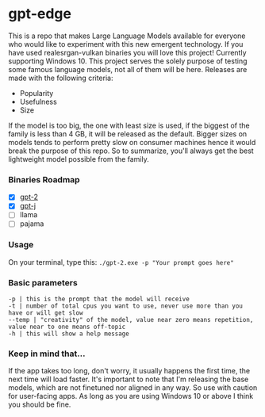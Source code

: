 # gpt-edge
This is a repo that makes Large Language Models available for everyone who would like to experiment with this new emergent technology. If you have used realesrgan-vulkan binaries you will love this project! Currently supporting Windows 10. This project serves the solely purpose of testing some famous language models, not all of them will be here. Releases are made with the following criteria:<br>
- Popularity
- Usefulness
- Size

If the model is too big, the one with least size is used, if the biggest of the family is less than 4 GB, it will be released as the default. Bigger sizes on models tends to perform pretty slow on consumer machines hence it would break the purpose of this repo. So to summarize, you'll always get the best lightweight model possible from the family.

### Binaries Roadmap

- [x] [gpt-2](https://github.com/appvoid/gpt-edge/releases/download/gpt-2/gpt-2.exe)
- [x] [gpt-j](https://github.com/appvoid/gpt-edge/releases/tag/gpt-j)
- [ ] llama
- [ ] pajama

### Usage
On your terminal, type this:
```./gpt-2.exe -p "Your prompt goes here"```

### Basic parameters
```
-p | this is the prompt that the model will receive
-t | number of total cpus you want to use, never use more than you have or will get slow
--temp | "creativity" of the model, value near zero means repetition, value near to one means off-topic
-h | this will show a help message
```

### Keep in mind that...
If the app takes too long, don't worry, it usually happens the first time, the next time will load faster. It's important to note that I'm releasing the base models, which are not finetuned nor aligned in any way. So use with caution for user-facing apps. As long as you are using Windows 10 or above I think you should be fine.

